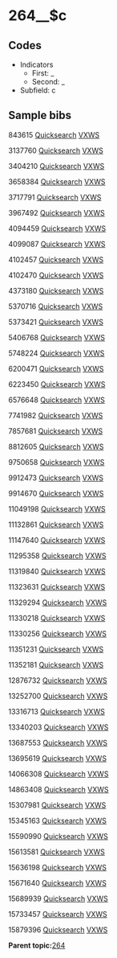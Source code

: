 # 264\_\_$c

## Codes

-   Indicators
    -   First: \_
    -   Second: \_
-   Subfield: c

## Sample bibs

843615 [Quicksearch](https://search.library.yale.edu/catalog/843615) [VXWS](http://prodorbis.library.yale.edu:7014/vxws/GetHoldingsService?bibId=843615)

3137760 [Quicksearch](https://search.library.yale.edu/catalog/3137760) [VXWS](http://prodorbis.library.yale.edu:7014/vxws/GetHoldingsService?bibId=3137760)

3404210 [Quicksearch](https://search.library.yale.edu/catalog/3404210) [VXWS](http://prodorbis.library.yale.edu:7014/vxws/GetHoldingsService?bibId=3404210)

3658384 [Quicksearch](https://search.library.yale.edu/catalog/3658384) [VXWS](http://prodorbis.library.yale.edu:7014/vxws/GetHoldingsService?bibId=3658384)

3717791 [Quicksearch](https://search.library.yale.edu/catalog/3717791) [VXWS](http://prodorbis.library.yale.edu:7014/vxws/GetHoldingsService?bibId=3717791)

3967492 [Quicksearch](https://search.library.yale.edu/catalog/3967492) [VXWS](http://prodorbis.library.yale.edu:7014/vxws/GetHoldingsService?bibId=3967492)

4094459 [Quicksearch](https://search.library.yale.edu/catalog/4094459) [VXWS](http://prodorbis.library.yale.edu:7014/vxws/GetHoldingsService?bibId=4094459)

4099087 [Quicksearch](https://search.library.yale.edu/catalog/4099087) [VXWS](http://prodorbis.library.yale.edu:7014/vxws/GetHoldingsService?bibId=4099087)

4102457 [Quicksearch](https://search.library.yale.edu/catalog/4102457) [VXWS](http://prodorbis.library.yale.edu:7014/vxws/GetHoldingsService?bibId=4102457)

4102470 [Quicksearch](https://search.library.yale.edu/catalog/4102470) [VXWS](http://prodorbis.library.yale.edu:7014/vxws/GetHoldingsService?bibId=4102470)

4373180 [Quicksearch](https://search.library.yale.edu/catalog/4373180) [VXWS](http://prodorbis.library.yale.edu:7014/vxws/GetHoldingsService?bibId=4373180)

5370716 [Quicksearch](https://search.library.yale.edu/catalog/5370716) [VXWS](http://prodorbis.library.yale.edu:7014/vxws/GetHoldingsService?bibId=5370716)

5373421 [Quicksearch](https://search.library.yale.edu/catalog/5373421) [VXWS](http://prodorbis.library.yale.edu:7014/vxws/GetHoldingsService?bibId=5373421)

5406768 [Quicksearch](https://search.library.yale.edu/catalog/5406768) [VXWS](http://prodorbis.library.yale.edu:7014/vxws/GetHoldingsService?bibId=5406768)

5748224 [Quicksearch](https://search.library.yale.edu/catalog/5748224) [VXWS](http://prodorbis.library.yale.edu:7014/vxws/GetHoldingsService?bibId=5748224)

6200471 [Quicksearch](https://search.library.yale.edu/catalog/6200471) [VXWS](http://prodorbis.library.yale.edu:7014/vxws/GetHoldingsService?bibId=6200471)

6223450 [Quicksearch](https://search.library.yale.edu/catalog/6223450) [VXWS](http://prodorbis.library.yale.edu:7014/vxws/GetHoldingsService?bibId=6223450)

6576648 [Quicksearch](https://search.library.yale.edu/catalog/6576648) [VXWS](http://prodorbis.library.yale.edu:7014/vxws/GetHoldingsService?bibId=6576648)

7741982 [Quicksearch](https://search.library.yale.edu/catalog/7741982) [VXWS](http://prodorbis.library.yale.edu:7014/vxws/GetHoldingsService?bibId=7741982)

7857681 [Quicksearch](https://search.library.yale.edu/catalog/7857681) [VXWS](http://prodorbis.library.yale.edu:7014/vxws/GetHoldingsService?bibId=7857681)

8812605 [Quicksearch](https://search.library.yale.edu/catalog/8812605) [VXWS](http://prodorbis.library.yale.edu:7014/vxws/GetHoldingsService?bibId=8812605)

9750658 [Quicksearch](https://search.library.yale.edu/catalog/9750658) [VXWS](http://prodorbis.library.yale.edu:7014/vxws/GetHoldingsService?bibId=9750658)

9912473 [Quicksearch](https://search.library.yale.edu/catalog/9912473) [VXWS](http://prodorbis.library.yale.edu:7014/vxws/GetHoldingsService?bibId=9912473)

9914670 [Quicksearch](https://search.library.yale.edu/catalog/9914670) [VXWS](http://prodorbis.library.yale.edu:7014/vxws/GetHoldingsService?bibId=9914670)

11049198 [Quicksearch](https://search.library.yale.edu/catalog/11049198) [VXWS](http://prodorbis.library.yale.edu:7014/vxws/GetHoldingsService?bibId=11049198)

11132861 [Quicksearch](https://search.library.yale.edu/catalog/11132861) [VXWS](http://prodorbis.library.yale.edu:7014/vxws/GetHoldingsService?bibId=11132861)

11147640 [Quicksearch](https://search.library.yale.edu/catalog/11147640) [VXWS](http://prodorbis.library.yale.edu:7014/vxws/GetHoldingsService?bibId=11147640)

11295358 [Quicksearch](https://search.library.yale.edu/catalog/11295358) [VXWS](http://prodorbis.library.yale.edu:7014/vxws/GetHoldingsService?bibId=11295358)

11319840 [Quicksearch](https://search.library.yale.edu/catalog/11319840) [VXWS](http://prodorbis.library.yale.edu:7014/vxws/GetHoldingsService?bibId=11319840)

11323631 [Quicksearch](https://search.library.yale.edu/catalog/11323631) [VXWS](http://prodorbis.library.yale.edu:7014/vxws/GetHoldingsService?bibId=11323631)

11329294 [Quicksearch](https://search.library.yale.edu/catalog/11329294) [VXWS](http://prodorbis.library.yale.edu:7014/vxws/GetHoldingsService?bibId=11329294)

11330218 [Quicksearch](https://search.library.yale.edu/catalog/11330218) [VXWS](http://prodorbis.library.yale.edu:7014/vxws/GetHoldingsService?bibId=11330218)

11330256 [Quicksearch](https://search.library.yale.edu/catalog/11330256) [VXWS](http://prodorbis.library.yale.edu:7014/vxws/GetHoldingsService?bibId=11330256)

11351231 [Quicksearch](https://search.library.yale.edu/catalog/11351231) [VXWS](http://prodorbis.library.yale.edu:7014/vxws/GetHoldingsService?bibId=11351231)

11352181 [Quicksearch](https://search.library.yale.edu/catalog/11352181) [VXWS](http://prodorbis.library.yale.edu:7014/vxws/GetHoldingsService?bibId=11352181)

12876732 [Quicksearch](https://search.library.yale.edu/catalog/12876732) [VXWS](http://prodorbis.library.yale.edu:7014/vxws/GetHoldingsService?bibId=12876732)

13252700 [Quicksearch](https://search.library.yale.edu/catalog/13252700) [VXWS](http://prodorbis.library.yale.edu:7014/vxws/GetHoldingsService?bibId=13252700)

13316713 [Quicksearch](https://search.library.yale.edu/catalog/13316713) [VXWS](http://prodorbis.library.yale.edu:7014/vxws/GetHoldingsService?bibId=13316713)

13340203 [Quicksearch](https://search.library.yale.edu/catalog/13340203) [VXWS](http://prodorbis.library.yale.edu:7014/vxws/GetHoldingsService?bibId=13340203)

13687553 [Quicksearch](https://search.library.yale.edu/catalog/13687553) [VXWS](http://prodorbis.library.yale.edu:7014/vxws/GetHoldingsService?bibId=13687553)

13695619 [Quicksearch](https://search.library.yale.edu/catalog/13695619) [VXWS](http://prodorbis.library.yale.edu:7014/vxws/GetHoldingsService?bibId=13695619)

14066308 [Quicksearch](https://search.library.yale.edu/catalog/14066308) [VXWS](http://prodorbis.library.yale.edu:7014/vxws/GetHoldingsService?bibId=14066308)

14863408 [Quicksearch](https://search.library.yale.edu/catalog/14863408) [VXWS](http://prodorbis.library.yale.edu:7014/vxws/GetHoldingsService?bibId=14863408)

15307981 [Quicksearch](https://search.library.yale.edu/catalog/15307981) [VXWS](http://prodorbis.library.yale.edu:7014/vxws/GetHoldingsService?bibId=15307981)

15345163 [Quicksearch](https://search.library.yale.edu/catalog/15345163) [VXWS](http://prodorbis.library.yale.edu:7014/vxws/GetHoldingsService?bibId=15345163)

15590990 [Quicksearch](https://search.library.yale.edu/catalog/15590990) [VXWS](http://prodorbis.library.yale.edu:7014/vxws/GetHoldingsService?bibId=15590990)

15613581 [Quicksearch](https://search.library.yale.edu/catalog/15613581) [VXWS](http://prodorbis.library.yale.edu:7014/vxws/GetHoldingsService?bibId=15613581)

15636198 [Quicksearch](https://search.library.yale.edu/catalog/15636198) [VXWS](http://prodorbis.library.yale.edu:7014/vxws/GetHoldingsService?bibId=15636198)

15671640 [Quicksearch](https://search.library.yale.edu/catalog/15671640) [VXWS](http://prodorbis.library.yale.edu:7014/vxws/GetHoldingsService?bibId=15671640)

15689939 [Quicksearch](https://search.library.yale.edu/catalog/15689939) [VXWS](http://prodorbis.library.yale.edu:7014/vxws/GetHoldingsService?bibId=15689939)

15733457 [Quicksearch](https://search.library.yale.edu/catalog/15733457) [VXWS](http://prodorbis.library.yale.edu:7014/vxws/GetHoldingsService?bibId=15733457)

15879396 [Quicksearch](https://search.library.yale.edu/catalog/15879396) [VXWS](http://prodorbis.library.yale.edu:7014/vxws/GetHoldingsService?bibId=15879396)

**Parent topic:**[264](../../tags/264/264.md)

